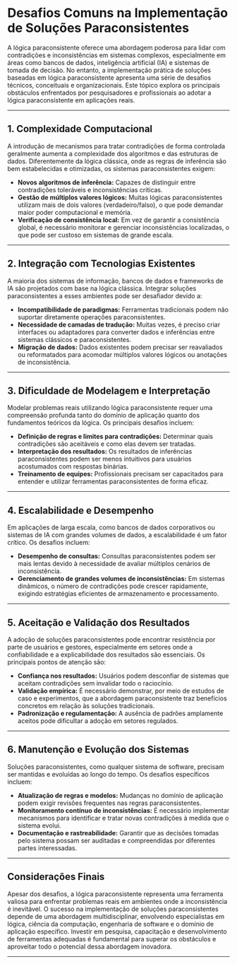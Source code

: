 
# Desafios Comuns na Implementação de Soluções Paraconsistentes

A lógica paraconsistente oferece uma abordagem poderosa para lidar com contradições e inconsistências em sistemas complexos, especialmente em áreas como bancos de dados, inteligência artificial (IA) e sistemas de tomada de decisão. No entanto, a implementação prática de soluções baseadas em lógica paraconsistente apresenta uma série de desafios técnicos, conceituais e organizacionais. Este tópico explora os principais obstáculos enfrentados por pesquisadores e profissionais ao adotar a lógica paraconsistente em aplicações reais.

---

## 1. **Complexidade Computacional**

A introdução de mecanismos para tratar contradições de forma controlada geralmente aumenta a complexidade dos algoritmos e das estruturas de dados. Diferentemente da lógica clássica, onde as regras de inferência são bem estabelecidas e otimizadas, os sistemas paraconsistentes exigem:

- **Novos algoritmos de inferência:** Capazes de distinguir entre contradições toleráveis e inconsistências críticas.
- **Gestão de múltiplos valores lógicos:** Muitas lógicas paraconsistentes utilizam mais de dois valores (verdadeiro/falso), o que pode demandar maior poder computacional e memória.
- **Verificação de consistência local:** Em vez de garantir a consistência global, é necessário monitorar e gerenciar inconsistências localizadas, o que pode ser custoso em sistemas de grande escala.

---

## 2. **Integração com Tecnologias Existentes**

A maioria dos sistemas de informação, bancos de dados e frameworks de IA são projetados com base na lógica clássica. Integrar soluções paraconsistentes a esses ambientes pode ser desafiador devido a:

- **Incompatibilidade de paradigmas:** Ferramentas tradicionais podem não suportar diretamente operações paraconsistentes.
- **Necessidade de camadas de tradução:** Muitas vezes, é preciso criar interfaces ou adaptadores para converter dados e inferências entre sistemas clássicos e paraconsistentes.
- **Migração de dados:** Dados existentes podem precisar ser reavaliados ou reformatados para acomodar múltiplos valores lógicos ou anotações de inconsistência.

---

## 3. **Dificuldade de Modelagem e Interpretação**

Modelar problemas reais utilizando lógica paraconsistente requer uma compreensão profunda tanto do domínio de aplicação quanto dos fundamentos teóricos da lógica. Os principais desafios incluem:

- **Definição de regras e limites para contradições:** Determinar quais contradições são aceitáveis e como elas devem ser tratadas.
- **Interpretação dos resultados:** Os resultados de inferências paraconsistentes podem ser menos intuitivos para usuários acostumados com respostas binárias.
- **Treinamento de equipes:** Profissionais precisam ser capacitados para entender e utilizar ferramentas paraconsistentes de forma eficaz.

---

## 4. **Escalabilidade e Desempenho**

Em aplicações de larga escala, como bancos de dados corporativos ou sistemas de IA com grandes volumes de dados, a escalabilidade é um fator crítico. Os desafios incluem:

- **Desempenho de consultas:** Consultas paraconsistentes podem ser mais lentas devido à necessidade de avaliar múltiplos cenários de inconsistência.
- **Gerenciamento de grandes volumes de inconsistências:** Em sistemas dinâmicos, o número de contradições pode crescer rapidamente, exigindo estratégias eficientes de armazenamento e processamento.

---

## 5. **Aceitação e Validação dos Resultados**

A adoção de soluções paraconsistentes pode encontrar resistência por parte de usuários e gestores, especialmente em setores onde a confiabilidade e a explicabilidade dos resultados são essenciais. Os principais pontos de atenção são:

- **Confiança nos resultados:** Usuários podem desconfiar de sistemas que aceitam contradições sem invalidar todo o raciocínio.
- **Validação empírica:** É necessário demonstrar, por meio de estudos de caso e experimentos, que a abordagem paraconsistente traz benefícios concretos em relação às soluções tradicionais.
- **Padronização e regulamentação:** A ausência de padrões amplamente aceitos pode dificultar a adoção em setores regulados.

---

## 6. **Manutenção e Evolução dos Sistemas**

Soluções paraconsistentes, como qualquer sistema de software, precisam ser mantidas e evoluídas ao longo do tempo. Os desafios específicos incluem:

- **Atualização de regras e modelos:** Mudanças no domínio de aplicação podem exigir revisões frequentes nas regras paraconsistentes.
- **Monitoramento contínuo de inconsistências:** É necessário implementar mecanismos para identificar e tratar novas contradições à medida que o sistema evolui.
- **Documentação e rastreabilidade:** Garantir que as decisões tomadas pelo sistema possam ser auditadas e compreendidas por diferentes partes interessadas.

---

## **Considerações Finais**

Apesar dos desafios, a lógica paraconsistente representa uma ferramenta valiosa para enfrentar problemas reais em ambientes onde a inconsistência é inevitável. O sucesso na implementação de soluções paraconsistentes depende de uma abordagem multidisciplinar, envolvendo especialistas em lógica, ciência da computação, engenharia de software e o domínio de aplicação específico. Investir em pesquisa, capacitação e desenvolvimento de ferramentas adequadas é fundamental para superar os obstáculos e aproveitar todo o potencial dessa abordagem inovadora.

---
```